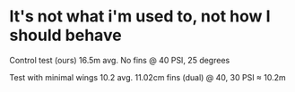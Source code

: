 # It's not what i'm used to, not how I should behave


Control test (ours) 16.5m avg. No fins @ 40 PSI, 25 degrees

Test with minimal wings 10.2 avg. 11.02cm fins (dual) @ 40, 30 PSI ≈ 10.2m
 
